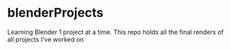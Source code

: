 # blenderProjects
Learning Blender 1 project at a time. This repo holds all the final renders of all projects I've worked on
